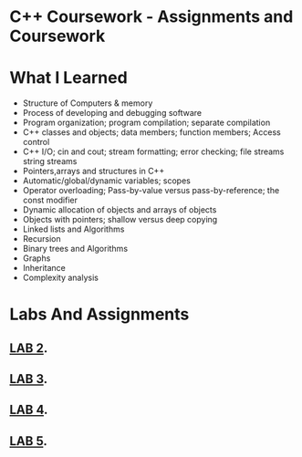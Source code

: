 # C++ Coursework - Assignments and Coursework

# What I Learned
* Structure of Computers & memory
* Process of developing and debugging software
* Program organization; program compilation; separate compilation
* C++ classes and objects; data members; function members; Access control
* C++ I/O; cin and cout; stream formatting; error checking; file streams string streams
* Pointers,arrays and structures in C++
* Automatic/global/dynamic variables; scopes
* Operator overloading; Pass-by-value versus pass-by-reference; the const modifier
* Dynamic allocation of objects and arrays of objects
* Objects with pointers; shallow versus deep copying
* Linked lists and Algorithms 
* Recursion
* Binary trees and Algorithms 
* Graphs
* Inheritance
* Complexity analysis

# Labs And Assignments

## [LAB 2](https://github.com/Krutarth-P/Cpp-Coursework/tree/master/lab2).

## [LAB 3](https://github.com/Krutarth-P/Cpp-Coursework/tree/master/lab3).



## [LAB 4](https://github.com/Krutarth-P/Cpp-Coursework/tree/master/lab4).


## [LAB 5](https://github.com/Krutarth-P/Cpp-Coursework/tree/master/lab5).



